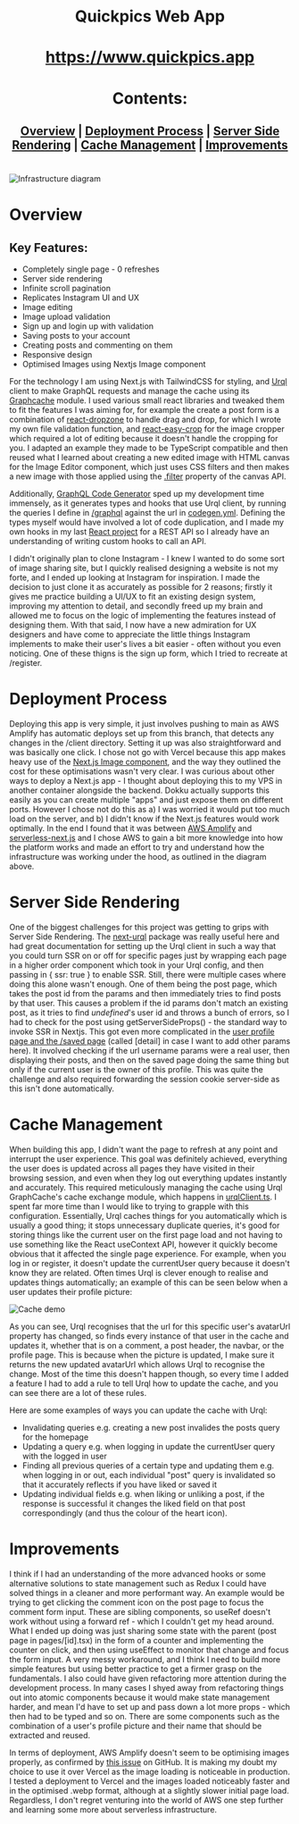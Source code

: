 <div align="center">

# Quickpics Web App

# https://www.quickpics.app

# Contents:

## [Overview](#overview) | [Deployment Process](#deployment-process) | [Server Side Rendering](#server-side-rendering) | [Cache Management](#cache-management) | [Improvements](#improvements)

</div>

#

![Infrastructure diagram](https://i.gyazo.com/b961784de73be6cb76a30f8727b589c3.png)

# Overview

## Key Features:

- Completely single page - 0 refreshes
- Server side rendering
- Infinite scroll pagination
- Replicates Instagram UI and UX
- Image editing
- Image upload validation
- Sign up and login up with validation
- Saving posts to your account
- Creating posts and commenting on them
- Responsive design
- Optimised Images using Nextjs Image component

For the technology I am using Next.js with TailwindCSS for styling, and [Urql](https://github.com/FormidableLabs/urql) client to make GraphQL requests and manage the cache using its [Graphcache](https://formidable.com/open-source/urql/docs/graphcache/) module. I used various small react libraries and tweaked them to fit the features I was aiming for, for example the create a post form is a combination of [react-dropzone](https://github.com/react-dropzone/react-dropzone) to handle drag and drop, for which I wrote my own file validation function, and [react-easy-crop](https://github.com/ricardo-ch/react-easy-crop) for the image cropper which required a lot of editing because it doesn't handle the cropping for you. I adapted an example they made to be TypeScript compatible and then reused what I learned about creating a new edited image with HTML canvas for the Image Editor component, which just uses CSS filters and then makes a new image with those applied using the [.filter](https://developer.mozilla.org/en-US/docs/Web/API/CanvasRenderingContext2D/filter) property of the canvas API.

Additionally, [GraphQL Code Generator](https://www.graphql-code-generator.com/) sped up my development time immensely, as it generates types and hooks that use Urql client, by running the queries I define in [/graphql](https://github.com/ConorButler/Quickpics/tree/main/client/src/graphql) against the url in [codegen.yml](https://github.com/ConorButler/Quickpics/blob/main/client/codegen.yml). Defining the types myself would have involved a lot of code duplication, and I made my own hooks in my last [React project](https://github.com/ConorButler/mealstack-frontend/tree/main/src/hooks) for a REST API so I already have an understanding of writing custom hooks to call an API.

I didn't originally plan to clone Instagram - I knew I wanted to do some sort of image sharing site, but I quickly realised designing a website is not my forte, and I ended up looking at Instagram for inspiration. I made the decision to just clone it as accurately as possible for 2 reasons; firstly it gives me practice building a UI/UX to fit an existing design system, improving my attention to detail, and secondly freed up my brain and allowed me to focus on the logic of implementing the features instead of designing them. With that said, I now have a new admiration for UX designers and have come to appreciate the little things Instagram implements to make their user's lives a bit easier - often without you even noticing. One of these thigns is the sign up form, which I tried to recreate at /register.

# Deployment Process

Deploying this app is very simple, it just involves pushing to main as AWS Amplify has automatic deploys set up from this branch, that detects any changes in the /client directory. Setting it up was also straightforward and was basically one click. I chose not go with Vercel because this app makes heavy use of the [Next.js Image component](https://nextjs.org/docs/api-reference/next/image), and the way they outlined the cost for these optimisations wasn't very clear. I was curious about other ways to deploy a Next.js app - I thought about deploying this to my VPS in another container alongside the backend. Dokku actually supports this easily as you can create multiple "apps" and just expose them on different ports. However I chose not do this as a) I was worried it would put too much load on the server, and b) I didn't know if the Next.js features would work optimally. In the end I found that it was between [AWS Amplify](https://aws.amazon.com/amplify/) and [serverless-next.js](https://github.com/serverless-nextjs/serverless-next.js) and I chose AWS to gain a bit more knowledge into how the platform works and made an effort to try and understand how the infrastructure was working under the hood, as outlined in the diagram above.

# Server Side Rendering

One of the biggest challenges for this project was getting to grips with Server Side Rendering. The [next-urql](https://www.npmjs.com/package/next-urql) package was really useful here and had great documentation for setting up the Urql client in such a way that you could turn SSR on or off for specific pages just by wrapping each page in a higher order component which took in your Urql config, and then passing in { ssr: true } to enable SSR. Still, there were multiple cases where doing this alone wasn't enough. One of them being the post page, which takes the post id from the params and then immediately tries to find posts by that user. This causes a problem if the id params don't match an existing post, as it tries to find _undefined_'s user id and throws a bunch of errors, so I had to check for the post using getServerSideProps() - the standard way to invoke SSR in Nextjs. This got even more complicated in the [user profile page and the /saved page](https://github.com/ConorButler/Quickpics/tree/main/client/src/pages/%5Busername%5D) (called \[detail] in case I want to add other params here). It involved checking if the url username params were a real user, then displaying their posts, and then on the saved page doing the same thing but only if the current user is the owner of this profile. This was quite the challenge and also required forwarding the session cookie server-side as this isn't done automatically.

# Cache Management

When building this app, I didn't want the page to refresh at any point and interrupt the user experience. This goal was definitely achieved, everything the user does is updated across all pages they have visited in their browsing session, and even when they log out everything updates instantly and accurately. This required meticulously managing the cache using Urql GraphCache's cache exchange module, which happens in [urqlClient.ts](https://github.com/ConorButler/Quickpics/blob/main/client/src/urqlClient.ts). I spent far more time than I would like to trying to grapple with this configuration. Essentially, Urql caches things for you automatically which is usually a good thing; it stops unnecessary duplicate queries, it's good for storing things like the current user on the first page load and not having to use something like the React useContext API, however it quickly become obvious that it affected the single page experience. For example, when you log in or register, it doesn't update the currentUser query because it doesn't know they are related. Often times Urql is clever enough to realise and updates things automatically; an example of this can be seen below when a user updates their profile picture:

![Cache demo](https://i.gyazo.com/a55dc363a92894f239b1cf526c484291.gif)

As you can see, Urql recognises that the url for this specific user's avatarUrl property has changed, so finds every instance of that user in the cache and updates it, whether that is on a comment, a post header, the navbar, or the profile page. This is because when the picture is updated, I make sure it returns the new updated avatarUrl which allows Urql to recognise the change. Most of the time this doesn't happen though, so every time I added a feature I had to add a rule to tell Urql how to update the cache, and you can see there are a lot of these rules.

Here are some examples of ways you can update the cache with Urql:

- Invalidating queries e.g. creating a new post invalides the posts query for the homepage
- Updating a query e.g. when logging in update the currentUser query with the logged in user
- Finding all previous queries of a certain type and updating them e.g. when logging in or out, each individual "post" query is invalidated so that it accurately reflects if you have liked or saved it
- Updating individual fields e.g. when liking or unliking a post, if the response is successful it changes the liked field on that post correspondingly (and thus the colour of the heart icon).

# Improvements

I think if I had an understanding of the more advanced hooks or some alternative solutions to state management such as Redux I could have solved things in a cleaner and more performant way. An example would be trying to get clicking the comment icon on the post page to focus the comment form input. These are sibling components, so useRef doesn't work without using a forward ref - which I couldn't get my head around. What I ended up doing was just sharing some state with the parent (post page in pages/[id].tsx) in the form of a counter and implementing the counter on click, and then using useEffect to monitor that change and focus the form input. A very messy workaround, and I think I need to build more simple features but using better practice to get a firmer grasp on the fundamentals. I also could have given refactoring more attention during the development process. In many cases I shyed away from refactoring things out into atomic components because it would make state management harder, and mean I'd have to set up and pass down a lot more props - which then had to be typed and so on. There are some components such as the combination of a user's profile picture and their name that should be extracted and reused.

In terms of deployment, AWS Amplify doesn't seem to be optimising images properly, as confirmed by [this issue](https://github.com/aws-amplify/amplify-console/issues/2392) on GitHub. It is making my doubt my choice to use it over Vercel as the image loading is noticeable in production. I tested a deployment to Vercel and the images loaded noticeably faster and in the optimised .webp format, although at a slightly slower initial page load. Regardless, I don't regret venturing into the world of AWS one step further and learning some more about serverless infrastructure.
